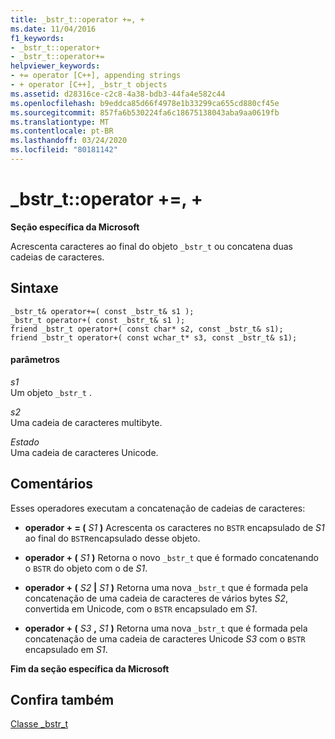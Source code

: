 ```yaml
---
title: _bstr_t::operator +=, +
ms.date: 11/04/2016
f1_keywords:
- _bstr_t::operator+
- _bstr_t::operator+=
helpviewer_keywords:
- += operator [C++], appending strings
- + operator [C++], _bstr_t objects
ms.assetid: d28316ce-c2c8-4a38-bdb3-44fa4e582c44
ms.openlocfilehash: b9eddca85d66f4978e1b33299ca655cd880cf45e
ms.sourcegitcommit: 857fa6b530224fa6c18675138043aba9aa0619fb
ms.translationtype: MT
ms.contentlocale: pt-BR
ms.lasthandoff: 03/24/2020
ms.locfileid: "80181142"
---
```

# <a name="_bstr_toperator--"></a>_bstr_t::operator +=, +

**Seção específica da Microsoft**

Acrescenta caracteres ao final do objeto `_bstr_t` ou concatena duas cadeias de caracteres.

## <a name="syntax"></a>Sintaxe

```
_bstr_t& operator+=( const _bstr_t& s1 );
_bstr_t operator+( const _bstr_t& s1 );
friend _bstr_t operator+( const char* s2, const _bstr_t& s1);
friend _bstr_t operator+( const wchar_t* s3, const _bstr_t& s1);
```

#### <a name="parameters"></a>parâmetros

*s1*<br/>
Um objeto `_bstr_t` .

*s2*<br/>
Uma cadeia de caracteres multibyte.

*Estado*<br/>
Uma cadeia de caracteres Unicode.

## <a name="remarks"></a>Comentários

Esses operadores executam a concatenação de cadeias de caracteres:

- **operador + = (**  *S1*  **)** Acrescenta os caracteres no `BSTR` encapsulado de *S1* ao final do `BSTR`encapsulado desse objeto.

- **operador + (**  *S1*  **)** Retorna o novo `_bstr_t` que é formado concatenando o `BSTR` do objeto com o de *S1*.

- **operador + (**  *S2*  **&#124;**  *S1*  **)** Retorna uma nova `_bstr_t` que é formada pela concatenação de uma cadeia de caracteres de vários bytes *S2*, convertida em Unicode, com o `BSTR` encapsulado em *S1*.

- **operador + (**  *S3* **,**  *S1*  **)** Retorna uma nova `_bstr_t` que é formada pela concatenação de uma cadeia de caracteres Unicode *S3* com o `BSTR` encapsulado em *S1*.

**Fim da seção específica da Microsoft**

## <a name="see-also"></a>Confira também

[Classe _bstr_t](../cpp/bstr-t-class.md)
